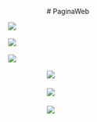 &nbsp; &nbsp; &nbsp; &nbsp; &nbsp; &nbsp; &nbsp; &nbsp; &nbsp; &nbsp; # PaginaWeb
 
  
![](screenshot/img1.jpg)<br><br>
![](screenshot/img2.jpg)<br><br>
![](screenshot/img3.jpg)<br><br>
&nbsp; &nbsp; &nbsp; &nbsp; &nbsp; &nbsp; &nbsp; &nbsp; &nbsp; &nbsp; ![](screenshot/img4.jpg)<br><br>
&nbsp; &nbsp; &nbsp; &nbsp; &nbsp; &nbsp; &nbsp; &nbsp; &nbsp; &nbsp; ![](screenshot/img5.jpg)<br><br>
&nbsp; &nbsp; &nbsp; &nbsp; &nbsp; &nbsp; &nbsp; &nbsp; &nbsp; &nbsp; ![](screenshot/img6.jpg)<br><br>
